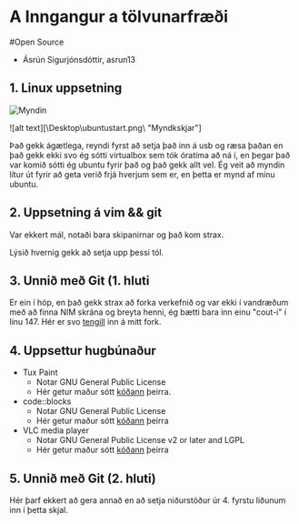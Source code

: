 <h1>A Inngangur a tölvunarfræði</h1>

#Open Source

* Ásrún Sigurjónsdóttir, asrun13




## 1. Linux uppsetning

![Myndin](http://i41.tinypic.com/25irbdl.jpg "Skjamynd")

![alt text][\Desktop\ubuntustart.png\ "Myndkskjar"]

 Það gekk ágætlega, reyndi fyrst að setja það inn á usb og ræsa þaðan en það gekk ekki svo ég sótti virtualbox sem tók óratíma að 
 ná í, en þegar það var komið sótti ég ubuntu fyrir það og það gekk allt vel.
 Ég veit að myndin lítur út fyrir að geta verið frjá hverjum sem er, en þetta er mynd af mínu ubuntu.
 
## 2. Uppsetning á vim && git
Var ekkert mál, notaði bara skipanirnar og það kom strax.

Lýsið hvernig gekk að setja upp þessi tól.

## 3. Unnið með Git (1. hluti


Er ein í hóp, en það gekk strax að forka verkefnið og var ekki í vandræðum með að finna NIM skrána og breyta henni, 
ég bætti bara inn einu "cout-i" í línu 147.
Hér er svo [tengill](https://github.com/asrunes/INTOPrufa/ "Gaffall") inn á mitt fork.


## 4. Uppsettur hugbúnaður

* Tux Paint 
  * Notar GNU General Public License
  * Hér getur maður sótt [kóðann](http://tuxpaint.org/download/source/ "TuxPaint") þeirra.
* code::blocks
  * Notar GNU General Public License
  * Hér getur maður sótt [kóðann](http://www.codeblocks.org/downloads/25 "codeblocks") þeirra
* VLC media player
  * Notar GNU General Public License v2 or later and LGPL
  * Hér getur maður sótt [kóðann](http://www.videolan.org/vlc/download-sources.html "VLC") þeirra



## 5. Unnið með Git (2. hluti)

Hér þarf ekkert að gera annað en að setja niðurstöður úr 4. fyrstu liðunum inn í þetta skjal.
